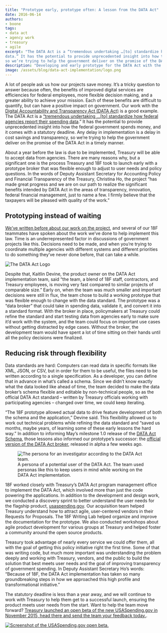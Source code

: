 ```yaml
---
title: "Prototype early, prototype often: A lesson from the DATA Act"
date: 2016-06-14
authors:
- boone
tags:
- data act
- agency work
- treasury
- agile
excerpt: "The DATA Act is a “tremendous undertaking …[to] standardize how federal agencies report their spending
data.” It has the potential to provide unprecedented insight into how the federal government spends money, and it comes with a statutory deadline. Any delay in implementation is a delay in cost savings and transparency,
so we’re trying to help the government deliver on the promise of the DATA Act in a timely manner "
description: "Developing and early prototype for the DATA Act with the Treasury Department has helped keep the project on track to deliver on the promise of the DATA Act in a timely manner "
image: /assets/blog/data-act-implementation/logo.png
---
```

A lot of people ask us how our projects save money. It’s a tricky
question to answer because often, the benefits of improved digital
services are efficiencies for federal employees, more flexible decision
making, and a greater ability to achieve your mission. Each of these
benefits are difficult to quantify, but can have a positive impact on
government. Our work with the [Digital Accountability and Transparency
Act (DATA Act)](https://www.usaspending.gov/Pages/data-act.aspx) is a
good example. The DATA Act is a [“tremendous undertaking …[to]
standardize how federal agencies report their spending
data](https://18f.gsa.gov/2016/03/15/treasury-and-the-data-act-full-of-sunshine/).” It has the potential to provide unprecedented insight into how the
federal government spends money, and it comes with a statutory deadline.
Any delay in implementation is a delay in cost savings and transparency,
so we’re trying to help the government deliver on the promise of the
DATA Act in a timely manner.

About a year before the law is due to be implemented, Treasury will be
able to accept data from agencies. There are many reasons why, but a
significant one is the process Treasury and 18F took to launch early
with a prototype broker that was flexible enough to adjust to user needs
and policy questions. In the words of Deputy Assistant Secretary for
Accounting Policy and Financial Transparency of the Treasury, Christina
Ho, the project “has made great progress and we are on our path to
realize the significant benefits intended by DATA Act in the areas of
transparency, innovation, federal financial management, just to name a
few. I firmly believe that the taxpayers will be pleased with quality of
the work.”

## Prototyping instead of waiting

[We’ve written before about our work on the
project,](https://18f.gsa.gov/tags/data-act/) and several of our 18F
teammates have spoken about the work we’ve done to help implement this
law. Time is an underrepresented factor in discussions of government
projects like this. Decisions need to be made, and when you’re trying to
coordinate multiple agencies with different systems and different
priorities to do something they’ve never done before, that can take a
while.

![The DATA Act Logo]({{site.baseurl}}/assets/blog/data-act-implementation/logo.png)

Despite that, Kaitlin Devine, the product owner on the DATA Act
implementation team, said “the team, a blend of 18F staff, contractors,
and Treasury employees, is moving very fast compared to similar projects
of comparable size.” Early on, when the team was much smaller and
important decisions were still in flux, the team chose to build a
working prototype that was flexible enough to change with the data
standard. The prototype was a “data broker” that could take in spending
data, validate it, and convert it into a standard format. With the
broker in place, policymakers at Treasury could refine the standard and
start testing data from agencies early to make sure it’d work with the
system, and the team could focus on important use cases without getting
distracted by edge cases. Without the broker, the development team would
have spent a lot of time sitting on their hands until all the policy
decisions were finalized.

## Reducing risk through flexibility

Data standards are hard: Computers can read data in specific formats
like XML, JSON, or CSV, but in order for them to be useful, the files
need to be written according to a single specification. As a developer,
you can define that in advance in what’s called a schema. Since we
didn’t know exactly what the data looked like ahead of time, the team
decided to make the data broker’s schema flexible and editable by
non-technical people, so as the official DATA Act standard – written by
Treasury officials working with participating agencies – changed over
time, we could keep iterating.

“The 18F prototype allowed actual data to drive feature development of
both the schema and the application,” Devine said. This flexibility
allowed us to work out technical problems while refining the data
standard and “saved us months, maybe years, of learning some of these
early lessons the hard way.” In addition to informing May’s milestone
1.0 release of the [DATA Act
Schema](http://fedspendingtransparency.github.io/data-model/), those
lessons also informed our prototype’s successor: the [official version
of the DATA Act
broker](https://github.com/fedspendingtransparency/data-act-broker-backend),
released in alpha a few weeks ago.

<figure class="align-left">
	<img alt="The persona for an investigator according to the DATA Act team." src="{{site.baseurl}}/assets/blog/data-act-implementation/persona.png">
	<figcaption>A persona of a potential user of the DATA Act. The team used personas like this to keep users in mind while working on the DATA Act implementation.</figcaption>
</figure>

18F worked closely with Treasury’s DATA Act program management office to
implement the DATA Act, which involved more than just the code powering
the applications. In addition to the development and design work, we
conducted a discovery sprint to better understand the user needs for the
flagship product, [usaspending.gov](https://www.usaspending.gov). Our
acquisition team helped Treasury understand how to attract agile,
user-centered vendors in their Requests for Proposals. The 18F Writing
Lab helped organize and improve the documentation for the prototype. We
also conducted workshops about agile product development for various
groups at Treasury and helped foster a community around the open source
products.

Treasury took advantage of nearly every service we could offer them, all
with the goal of getting this policy initiative right the first time.
Some of that was writing code, but much more important was understanding
the problem deeply and working with Treasury, vendors, and the public to
build the solution that best meets user needs and the goal of improving
transparency of government spending. In Deputy Assistant Secretary Ho’s
words: “Because of 18F, the DATA Act implementation has taken so many
groundbreaking steps in how we approached this high profile and
transformational initiative.”

The statutory deadline is less than a year away, and we will continue to
work with Treasury to help them get to a successful launch, ensuring the
product meets user needs from the start. Want to help the team move
forward? [Treasury launched an open beta of the new USASpending.gov in
November 2015, head there and send the team your feedback
today.](https://openbeta.usaspending.gov/).

[![Screenshot of the USASpending.gov open beta.]({{site.baseurl}}/assets/blog/data-act-implementation/usaspendingbeta.png)](https://openbeta.usaspending.gov/)
